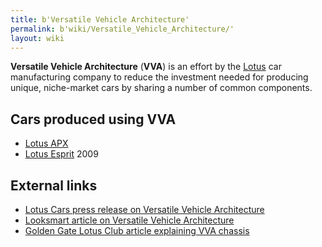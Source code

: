```yaml
---
title: b'Versatile Vehicle Architecture'
permalink: b'wiki/Versatile_Vehicle_Architecture/'
layout: wiki
---
```


**Versatile Vehicle Architecture** (**VVA**) is an effort by the
[Lotus](/wiki/Lotus_Cars "wikilink") car manufacturing company to reduce the
investment needed for producing unique, niche-market cars by sharing a
number of common components.

Cars produced using VVA
-----------------------

-   [Lotus APX](/wiki/Lotus_APX "wikilink")
-   [Lotus Esprit](/wiki/Lotus_Esprit "wikilink") 2009

External links
--------------

-   [Lotus Cars press release on Versatile Vehicle
    Architecture](http://www.grouplotus.com/mediactr/pr_download.php?pid=213)
-   [Looksmart article on Versatile Vehicle
    Architecture](http://www.findarticles.com/p/articles/mi_m0KJI/is_2_116/ai_n6206307)
-   [Golden Gate Lotus Club article explaining VVA
    chassis](http://www.gglotus.org/ggrace/vva-chassis/vva-chassis.htm)
